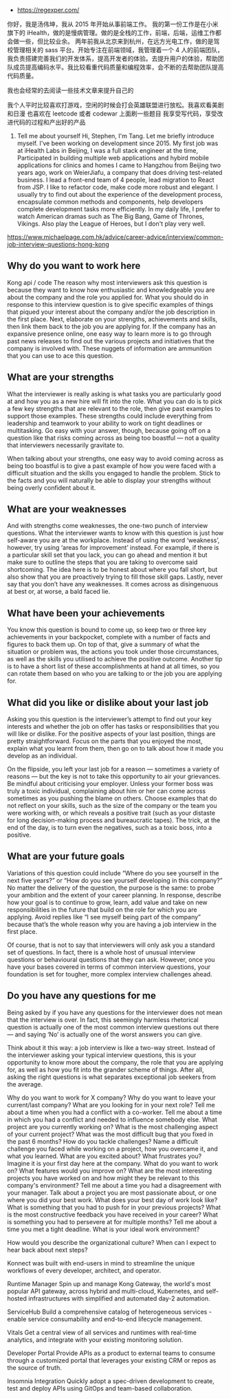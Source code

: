 - https://regexper.com/

你好，我是汤伟坤，我从 2015 年开始从事前端工作。
我的第一份工作是在小米旗下的 iHealth，做的是慢病管理。做的是全栈的工作，前端，后端，运维工作都会做一些，但比较业余。
两年前我从北京来到杭州，在远方光电工作，做的是驾校管理相关的 sass 平台。开始专注在前端领域，我管理着一个 4 人的前端团队，我负责搭建完善我们的开发体系，提高开发者的体验。去提升用户的体验，帮助团队成员提高编码水平。我比较看重代码质量和编程效率，会不断的去帮助团队提高代码质量。

我也会经常的去阅读一些技术文章来提升自己的

我个人平时比较喜欢打游戏，空闲的时候会打会英雄联盟进行放松。我喜欢看美剧和日漫
也喜欢在 leetcode 或者 codewar 上面刷一些题目
我享受写代码，享受改进代码的过程和产出好的产品

1. Tell me about yourself
   Hi, Stephen, I'm Tang. Let me briefly introduce myself.
   I've been working on development since 2015.
   My first job was at iHealth Labs in Beijing, I was a full stack engineer at the time, Participated in building multiple web applications and hybird mobile applications for clinics and homes
   I came to Hangzhou from Beijing two years ago, work on WeierJiafu, a company that does driving test-related business. I lead a front-end team of 4 people, lead migration to React from JSP. I like to refactor code, make code more robust and elegant.
   I usually try to find out about the experience of the development process, encapsulate common methods and components, help developers complete development tasks more efficiently.
   In my daily life, I prefer to watch American dramas such as The Big Bang, Game of Thrones, Vikings.
   Also play the League of Heroes, but I don't play very well.

https://www.michaelpage.com.hk/advice/career-advice/interview/common-job-interview-questions-hong-kong

## Why do you want to work here

Kong api / code
The reason why most interviewers ask this question is because they want to know how enthusiastic and knowledgeable you are about the company and the role you applied for. What you should do in response to this interview question is to give specific examples of things that piqued your interest about the company and/or the job description in the first place. Next, elaborate on your strengths, achievements and skills, then link them back to the job you are applying for. If the company has an expansive presence online, one easy way to learn more is to go through past news releases to find out the various projects and initiatives that the company is involved with. These nuggets of information are ammunition that you can use to ace this question.

## What are your strengths

What the interviewer is really asking is what tasks you are particularly good at and how you as a new hire will fit into the role. What you can do is to pick a few key strengths that are relevant to the role, then give past examples to support those examples. These strengths could include everything from leadership and teamwork to your ability to work on tight deadlines or multitasking. Go easy with your answer, though, because going off on a question like that risks coming across as being too boastful — not a quality that interviewers necessarily gravitate to.

When talking about your strengths, one easy way to avoid coming across as being too boastful is to give a past example of how you were faced with a difficult situation and the skills you engaged to handle the problem. Stick to the facts and you will naturally be able to display your strengths without being overly confident about it.

## What are your weaknesses

And with strengths come weaknesses, the one-two punch of interview questions. What the interviewer wants to know with this question is just how self-aware you are at the workplace. Instead of using the word ‘weakness’, however, try using ‘areas for improvement’ instead. For example, if there is a particular skill set that you lack, you can go ahead and mention it but make sure to outline the steps that you are taking to overcome said shortcoming. The idea here is to be honest about where you fall short, but also show that you are proactively trying to fill those skill gaps. Lastly, never say that you don’t have any weaknesses. It comes across as disingenuous at best or, at worse, a bald faced lie.

## What have been your achievements

You know this question is bound to come up, so keep two or three key achievements in your backpocket, complete with a number of facts and figures to back them up. On top of that, give a summary of what the situation or problem was, the actions you took under those circumstances, as well as the skills you utilised to achieve the positive outcome. Another tip is to have a short list of these accomplishments at hand at all times, so you can rotate them based on who you are talking to or the job you are applying for.

## What did you like or dislike about your last job

Asking you this question is the interviewer’s attempt to find out your key interests and whether the job on offer has tasks or responsibilities that you will like or dislike. For the positive aspects of your last position, things are pretty straightforward. Focus on the parts that you enjoyed the most, explain what you learnt from them, then go on to talk about how it made you develop as an individual.

On the flipside, you left your last job for a reason — sometimes a variety of reasons — but the key is not to take this opportunity to air your grievances. Be mindful about criticising your employer. Unless your former boss was truly a toxic individual, complaining about him or her can come across sometimes as you pushing the blame on others. Choose examples that do not reflect on your skills, such as the size of the company or the team you were working with, or which reveals a positive trait (such as your distaste for long decision-making process and bureaucratic tapes). The trick, at the end of the day, is to turn even the negatives, such as a toxic boss, into a positive.

## What are your future goals

Variations of this question could include “Where do you see yourself in the next five years?” or “How do you see yourself developing in this company?” No matter the delivery of the question, the purpose is the same: to probe your ambition and the extent of your career planning. In response, describe how your goal is to continue to grow, learn, add value and take on new responsibilities in the future that build on the role for which you are applying. Avoid replies like “I see myself being part of the company” because that’s the whole reason why you are having a job interview in the first place.

Of course, that is not to say that interviewers will only ask you a standard set of questions. In fact, there is a whole host of unusual interview questions or behavioural questions that they can ask. However, once you have your bases covered in terms of common interview questions, your foundation is set for tougher, more complex interview challenges ahead.

## Do you have any questions for me

Being asked by if you have any questions for the interviewer does not mean that the interview is over. In fact, this seemingly harmless rhetorical question is actually one of the most common interview questions out there — and saying ‘No’ is actually one of the worst answers you can give.

Think about it this way: a job interview is like a two-way street. Instead of the interviewer asking your typical interview questions, this is your opportunity to know more about the company, the role that you are applying for, as well as how you fit into the grander scheme of things. After all, asking the right questions is what separates exceptional job seekers from the average.

Why do you want to work for X company?
Why do you want to leave your current/last company?
What are you looking for in your next role?
Tell me about a time when you had a conflict with a co-worker.
Tell me about a time in which you had a conflict and needed to influence somebody else.
What project are you currently working on?
What is the most challenging aspect of your current project?
What was the most difficult bug that you fixed in the past 6 months?
How do you tackle challenges? Name a difficult challenge you faced while working on a project, how you overcame it, and what you learned.
What are you excited about?
What frustrates you?
Imagine it is your first day here at the company. What do you want to work on? What features would you improve on?
What are the most interesting projects you have worked on and how might they be relevant to this company's environment?
Tell me about a time you had a disagreement with your manager.
Talk about a project you are most passionate about, or one where you did your best work.
What does your best day of work look like?
What is something that you had to push for in your previous projects?
What is the most constructive feedback you have received in your career?
What is something you had to persevere at for multiple months?
Tell me about a time you met a tight deadline.
What is your ideal work environment?

How would you describe the organizational culture?
When can I expect to hear back about next steps?

Konnect was built with end-users in mind to streamline the unique workflows of every developer, architect, and operator.

Runtime Manager
Spin up and manage Kong Gateway, the world's most popular API gateway, across hybrid and multi-cloud, Kubernetes, and self-hosted infrastructures with simplified and automated day-2 automation.

ServiceHub
Build a comprehensive catalog of heterogeneous services - enable service consumability and end-to-end lifecycle management.

Vitals
Get a central view of all services and runtimes with real-time analytics, and integrate with your existing monitoring solution.

Developer Portal
Provide APIs as a product to external teams to consume through a customized portal that leverages your existing CRM or repos as the source of truth.

Insomnia Integration
Quickly adopt a spec-driven development to create, test and deploy APIs using GitOps and team-based collaboration.
